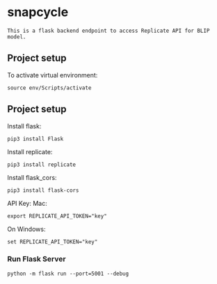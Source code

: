 # snapcycle
```
This is a flask backend endpoint to access Replicate API for BLIP model.
```

## Project setup
To activate virtual environment: 

```
source env/Scripts/activate
```

## Project setup

Install flask: 
```
pip3 install Flask
```
Install replicate: 
```
pip3 install replicate
```

Install flask_cors:
```
pip3 install flask-cors
```


API Key: 
Mac: 
```
export REPLICATE_API_TOKEN="key"
```
On Windows: 
```
set REPLICATE_API_TOKEN="key"
```



### Run Flask Server
```
python -m flask run --port=5001 --debug
```
